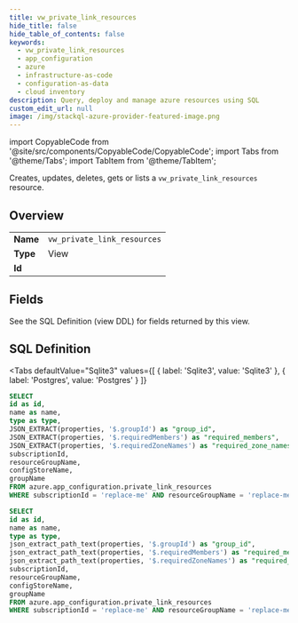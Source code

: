 ```yaml
--- 
title: vw_private_link_resources
hide_title: false
hide_table_of_contents: false
keywords:
  - vw_private_link_resources
  - app_configuration
  - azure
  - infrastructure-as-code
  - configuration-as-data
  - cloud inventory
description: Query, deploy and manage azure resources using SQL
custom_edit_url: null
image: /img/stackql-azure-provider-featured-image.png
---
```


import CopyableCode from '@site/src/components/CopyableCode/CopyableCode';
import Tabs from '@theme/Tabs';
import TabItem from '@theme/TabItem';

Creates, updates, deletes, gets or lists a <code>vw_private_link_resources</code> resource.

## Overview
<table><tbody>
<tr><td><b>Name</b></td><td><code>vw_private_link_resources</code></td></tr>
<tr><td><b>Type</b></td><td>View</td></tr>
<tr><td><b>Id</b></td><td><CopyableCode code="azure.app_configuration.vw_private_link_resources" /></td></tr>
</tbody></table>

## Fields

See the SQL Definition (view DDL) for fields returned by this view.

## SQL Definition

<Tabs
defaultValue="Sqlite3"
values={[
{ label: 'Sqlite3', value: 'Sqlite3' },
{ label: 'Postgres', value: 'Postgres' }
]}
>
<TabItem value="Sqlite3">

```sql
SELECT
id as id,
name as name,
type as type,
JSON_EXTRACT(properties, '$.groupId') as "group_id",
JSON_EXTRACT(properties, '$.requiredMembers') as "required_members",
JSON_EXTRACT(properties, '$.requiredZoneNames') as "required_zone_names",
subscriptionId,
resourceGroupName,
configStoreName,
groupName
FROM azure.app_configuration.private_link_resources
WHERE subscriptionId = 'replace-me' AND resourceGroupName = 'replace-me' AND configStoreName = 'replace-me';
```

</TabItem>
<TabItem value="Postgres">

```sql
SELECT
id as id,
name as name,
type as type,
json_extract_path_text(properties, '$.groupId') as "group_id",
json_extract_path_text(properties, '$.requiredMembers') as "required_members",
json_extract_path_text(properties, '$.requiredZoneNames') as "required_zone_names",
subscriptionId,
resourceGroupName,
configStoreName,
groupName
FROM azure.app_configuration.private_link_resources
WHERE subscriptionId = 'replace-me' AND resourceGroupName = 'replace-me' AND configStoreName = 'replace-me';
```

</TabItem>
</Tabs>
